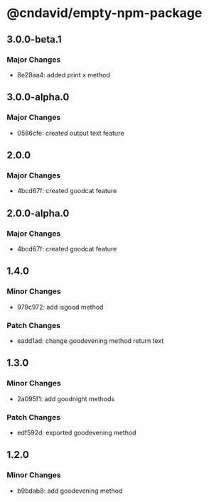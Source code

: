 # @cndavid/empty-npm-package

## 3.0.0-beta.1

### Major Changes

- 8e28aa4: added print x method

## 3.0.0-alpha.0

### Major Changes

- 0586cfe: created output text feature

## 2.0.0

### Major Changes

- 4bcd67f: created goodcat feature

## 2.0.0-alpha.0

### Major Changes

- 4bcd67f: created goodcat feature

## 1.4.0

### Minor Changes

- 979c972: add isgood method

### Patch Changes

- eadd1ad: change goodevening method return text

## 1.3.0

### Minor Changes

- 2a095f1: add goodnight methods

### Patch Changes

- edf592d: exported goodevening method

## 1.2.0

### Minor Changes

- b9bdab8: add goodevening method
